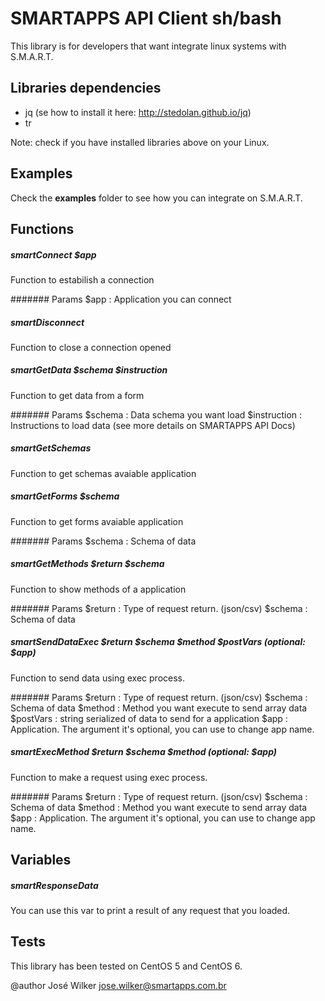 # SMARTAPPS API Client sh/bash
This library is for developers that want integrate linux systems with S.M.A.R.T.

## Libraries dependencies
- jq (se how to install it here: http://stedolan.github.io/jq)
- tr

Note: check if you have installed libraries above on your Linux.

## Examples
Check the **examples** folder to see how you can integrate on S.M.A.R.T.

## Functions

##### smartConnect $app
Function to estabilish a connection

####### Params
	$app 			: Application you can connect

##### smartDisconnect
Function to close a connection opened

##### smartGetData $schema $instruction
Function to get data from a form

####### Params
	$schema 		: Data schema you want load
	$instruction	: Instructions to load data (see more details on SMARTAPPS API Docs)

##### smartGetSchemas
Function to get schemas avaiable application

##### smartGetForms $schema
Function to get forms avaiable application

####### Params
	$schema 		: Schema of data

##### smartGetMethods $return $schema
Function to show methods of a application

####### Params
	$return 		: Type of request return. (json/csv)
	$schema 		: Schema of data

##### smartSendDataExec $return $schema $method $postVars (optional: $app)
Function to send data using exec process.

####### Params
	$return 		: Type of request return. (json/csv)
	$schema 		: Schema of data
	$method 		: Method you want execute to send array data
	$postVars		: string serialized of data to send for a application
	$app 			: Application. The argument it's optional, you can use to change app name.

##### smartExecMethod $return $schema $method (optional: $app)
Function to make a request using exec process.

####### Params
	$return 		: Type of request return. (json/csv)
	$schema 		: Schema of data
	$method 		: Method you want execute to send array data
	$app 			: Application. The argument it's optional, you can use to change app name.

## Variables

##### smartResponseData
You can use this var to print a result of any request that you loaded.

## Tests
This library has been tested on CentOS 5 and CentOS 6.

@author José Wilker <jose.wilker@smartapps.com.br>

